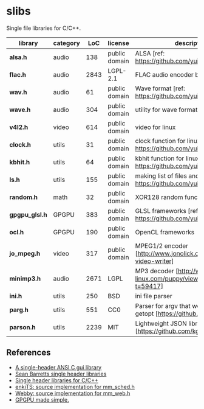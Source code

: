 # slibs

Single file libraries for C/C++.

|library | category | LoC | license | description
| --------------------- | -------- | --- | --- | --------------------------------
|**alsa.h** | audio | 138 | public domain | ALSA [ref: https://github.com/yui0/aplay-]
|**flac.h** | audio | 2843 | LGPL-2.1 | FLAC audio encoder based on Flake
|**wav.h** | audio | 61 | public domain | Wave format [ref: https://github.com/yui0/aplay-]
|**wave.h** | audio | 304 | public domain | utility for wave format
|**v4l2.h** | video | 614 | public domain | video for linux
|**clock.h** | utils | 31 | public domain | clock function for linux [ref: https://github.com/yui0/waifu2x-glsl]
|**kbhit.h** | utils | 64 | public domain | kbhit function for linux [ref: https://github.com/yui0/aplay-]
|**ls.h** | utils | 155 | public domain | making list of files and directories [ref: https://github.com/yui0/aplay-]
|**random.h** | math | 32 | public domain | XOR128 random function
|**gpgpu_glsl.h** | GPGPU | 383 | public domain | GLSL frameworks [ref: https://github.com/yui0/waifu2x-glsl]
|**ocl.h** | GPGPU | 190 | public domain | OpenCL frameworks
|**jo_mpeg.h** | video | 317 | public domain | MPEG1/2 encoder [http://www.jonolick.com/home/mpeg-video-writer]
|**minimp3.h** | audio | 2671 | LGPL | MP3 decoder [http://www.murga-linux.com/puppy/viewtopic.php?t=59417]
|**ini.h** | utils | 250 | BSD | ini file parser
|**parg.h** | utils | 551 | CC0 | Parser for argv that works similarly to getopt [https://github.com/jibsen/parg]
|**parson.h** | utils | 2239 | MIT | Lightweight JSON library [https://github.com/kgabis/parson]

## References
- [A single-header ANSI C gui library ](https://github.com/vurtun/nuklear)
- [Sean Barretts single header libraries](https://github.com/nothings/single_file_libs)
- [Single header libraries for C/C++](https://github.com/vurtun/mmx)
- [enkiTS: source implementation for mm_sched.h](https://github.com/dougbinks/enkiTS)
- [Webby: source implementation for mm_web.h](https://github.com/deplinenoise/webby)
- [GPGPU made simple.](https://github.com/turbo/js)
